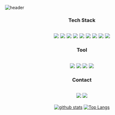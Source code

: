 ![header](https://capsule-render.vercel.app/api?type=Waving&text=chaerinryu&fontColor=ffffff&height=200&color=FFB3C7)

<div align="center">
  
### Tech Stack
<img src="https://img.shields.io/badge/Java-02749C?style=flat-square"/></a>
<img src="https://img.shields.io/badge/SpirngBoot-6DB33F?style=flat-square&logo=SpringBoot&logoColor=white"/></a>
<img src="https://img.shields.io/badge/Python-3766AB?style=flat-square&logo=Python&logoColor=white"/></a>
<img src="https://img.shields.io/badge/MySQL-4479A1?style=flat-square&logo=MySQL&logoColor=white"/></a>
<img src="https://img.shields.io/badge/aws-232F3E?style=flat-square&logo=amazonwebservices&logoColor=white"/></a>
<img src="https://img.shields.io/badge/c-A8B9CC?style=flat-square&logo=c&logoColor=white"/></a>
<img src="https://img.shields.io/badge/JavaScript-F7DF1E?style=flat-square&logo=JavaScript&logoColor=white"/></a>
<img src="https://img.shields.io/badge/html-E34F26?style=flat-square&logo=HTML5&logoColor=white"/></a>
<img src="https://img.shields.io/badge/css-1572B6?style=flat-square&logo=CSS3&logoColor=white"/></a>
---
### Tool
<img src="https://img.shields.io/badge/IntelliJ-000000?style=flat-square&logo=IntelliJ IDEA&logoColor=white"/></a>
<img src="https://img.shields.io/badge/VisualStudio-0098FF?style=flat-square&logo=VisualStudio&logoColor=white"/></a>
<img src="https://img.shields.io/badge/Discord-5865F2?style=flat-square&logo=Discord&logoColor=white"/></a>
<a href="https://imported-gum-b0e.notion.site/60cdf4cc106042eebe8c04400048562d?pvs=4"><img src="https://img.shields.io/badge/Notion-000000?style=flat-square&logo=Notion&logoColor=white&link=https://imported-gum-b0e.notion.site/60cdf4cc106042eebe8c04400048562d?pvs=4"/></a>
---
### Contact
<img src="https://img.shields.io/badge/Gmail-EA4335?style=flat-square&logo=Gmail&logoColor=white"/></a>
<a href="https://www.instagram.com/chaerryln"><img src="https://img.shields.io/badge/Instagram-E4485F?style=flat-square&logo=Instagram&logoColor=white&link=https://www.instagram.com/chaerryln"/></a>
---
[![github stats](https://github-readme-stats.vercel.app/api?username=chaerinryu&bg_color=30,AECBFA,FFB3C7&text_color=ffffff&hide_rank=true&title_color=ffffff)](https://github.com/chaerinryu/github-readme-stats)
[![Top Langs](https://github-readme-stats.vercel.app/api/top-langs/?username=chaerinryu&bg_color=30,AECBFA,FFB3C7&text_color=ffffff&layout=compact&title_color=ffffff)](https://github.com/chaerinryu/github-readme-stats)
</div>
